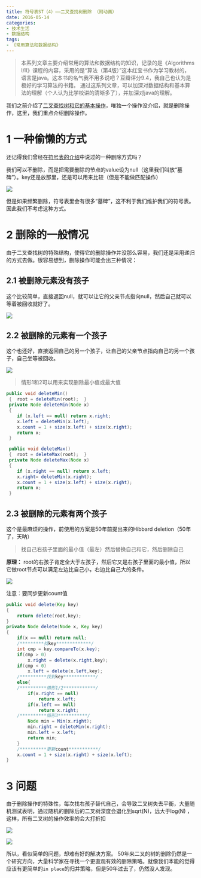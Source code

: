 ```yaml
---
title: 符号表ST（4）——二叉查找树删除 （附动画）
date: 2016-05-14
categories: 
- 技术生活
- 数据结构
tags: 
- 《常用算法和数据结构》
---
```


> 本系列文章主要介绍常用的算法和数据结构的知识，记录的是《Algorithms I/II》课程的内容，采用的是“算法（第4版）”这本红宝书作为学习教材的，语言是java。这本书的名气我不用多说吧？豆瓣评分9.4，我自己也认为是极好的学习算法的书籍。
通过这系列文章，可以加深对数据结构和基本算法的理解（个人认为比学校讲的清晰多了），并加深对java的理解。

我们之前介绍了[二叉查找树和它的基本操作](./st3.md)，唯独一个操作没介绍，就是删除操作，这里，我们重点介绍删除操作。

#  1 一种偷懒的方式

还记得我们曾经在[符号表的介绍](./st1.md)中说过的一种删除方式吗？

我们可以不删除，而是把需要删除的节点的value设为null（这里我们叫放“墓碑”）。key还是放那里，还是可以用来比较（但是不能做匹配操作）

![](http://img.hksite.cn/2019-03-01-065723.png)

但是如果频繁删除，符号表里会有很多“墓碑”，这不利于我们维护我们的符号表。因此我们不考虑这种方式。

#  2 删除的一般情况

由于二叉查找树的特殊结构，使得它的删除操作并没那么容易，我们还是采用递归的方式去做。很容易想到，删除操作可能会出三种情况：

##  2.1 被删除元素没有孩子

这个比较简单，直接返回null，就可以让它的父亲节点指向null，然后自己就可以等着被回收就好了。

![](http://img.hksite.cn/2019-03-01-065733.png)

##  2.2 被删除的元素有一个孩子

这个也还好，直接返回自己的另一个孩子，让自己的父亲节点指向自己的另一个孩子，自己坐等被回收。

![](http://img.hksite.cn/2019-03-01-065740.png)

> 情形1和2可以用来实现删除最小值或最大值

```java
public void deleteMin()
 {  root = deleteMin(root);  }
 private Node deleteMin(Node x)
 {
    if (x.left == null) return x.right;
    x.left = deleteMin(x.left);
    x.count = 1 + size(x.left) + size(x.right);
    return x;
 }

 public void deleteMax()
 {  root = deleteMax(root);  }
 private Node deleteMax(Node x)
 {
    if (x.right == null) return x.left;
    x.right= deleteMin(x.right);
    x.count = 1 + size(x.left) + size(x.right);
    return x;
 }
```

##  2.3 被删除的元素有两个孩子

这个是最麻烦的操作，前使用的方案是50年前提出来的Hibbard deletion（50年了，天呐）

> 找自己右孩子里面的最小值（最左）然后替换自己和它，然后删除自己

**原理：** root的右孩子肯定全大于左孩子，然后它又是右孩子里面的最小值，所以它做root节点可以满足左边比自己小，右边比自己大的条件。

![](http://img.hksite.cn/2019-03-01-065751.png)

注意：要同步更新count值

```java
public void delete(Key key)
{
    return delete(root,key);
}
private Node delete(Node x, Key key)
{
    if(x == null) return null;
    /*********找key*************/
    int cmp = key.compareTo(x.key);
    if(cmp > 0)
        x.right = delete(x.right,key);
    if(cmp < 0)
        x.left = delete(x.left,key);
    /**********找到key************/
    else{
    /**********情形1/2************/
        if(x.right == null)   
            return x.left;
        if(x.left == null)   
            return x.right;
    /**********情形3***********/
        Node min = Min(x.right);
        min.right = deleteMin(x.right);
        min.left = x.left;
        return min;
    }
    /**********更新count***********/
    x.count = 1 + size(x.right) + size(x.left);  
}
```

#  3 问题

由于删除操作的特殊性，每次找右孩子替代自己，会导致二叉树失去平衡，大量随机测试表明，通过随机的删除后的二叉树深度会退化到sqrt(N)，远大于log(N) ，这样，所有二叉树的操作效率的会大打折扣

![](http://img.hksite.cn/2019-03-01-065759.gif)

![](http://img.hksite.cn/2019-03-01-065802.png)

所以，看似简单的问题，却难有好的解决方案。 50年来二叉的树的删除仍然是一个研究方向，大量科学家在寻找一个更直观有效的删除策略。就像我们本能的觉得应该有更简单的`in place`的归并策略，但是50年过去了，仍然没人发现。
